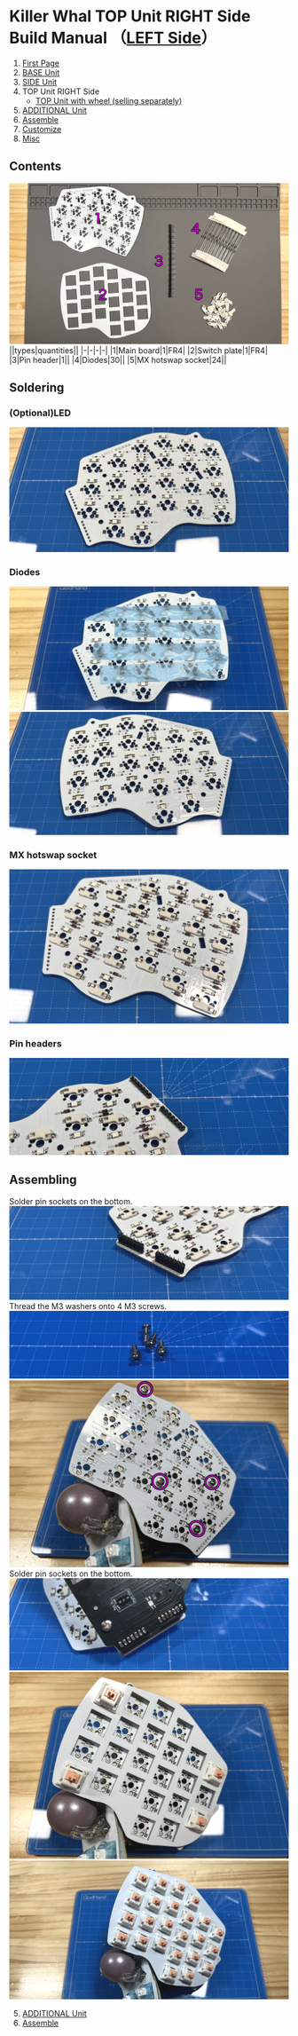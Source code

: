 # Killer Whal TOP Unit RIGHT Side Build Manual （[LEFT Side](../leftside/4_TOP.md)）

1. [First Page](../README_EN.md)
2. [BASE Unit](../rightside/2_BASE.md)
3. [SIDE Unit](../rightside/3_SIDE_TRACKBALL.md)
4. TOP Unit RIGHT Side
   - [TOP Unit with wheel (selling separately)](../rightside/4_TOP_WHEEL.md)
5. [ADDITIONAL Unit](../rightside/5_ADD.md)
6. [Assemble](../rightside/6_ASSEMBLE.md)
7. [Customize](../rightside/7_CUSTOM.md)
8. [Misc](../rightside/8_MISC.md)

## Contents
![](../img/top/IMG_5610.jpg)    
||types|quantities||
|-|-|-|-|
|1|Main board|1|FR4|
|2|Switch plate|1|FR4|
|3|Pin header|1||
|4|Diodes|30||
|5|MX hotswap socket|24||


## Soldering
### (Optional)LED 
![](../img/top/IMG_5611.jpg)  


### Diodes 
![](../img/top/IMG_6175.jpg)  
![](../img/top/IMG_5616.jpg)  

### MX hotswap socket
![](../img/top/IMG_5619.jpg)  

### Pin headers
![](../img/top/IMG_5625.jpg)  

## Assembling

Solder pin sockets on the bottom.
![](../img/top/IMG_5634.jpg)  
Thread the M3 washers onto 4 M3 screws. 
![](../img/top/IMG_5631.jpg)  
![](../img/top/IMG_5639.jpg)  
Solder pin sockets on the bottom.
![](../img/top/IMG_5641.jpg)  
![](../img/top/IMG_5645.jpg)  
![](../img/top/IMG_5889.jpg)  



5. [ADDITIONAL Unit](../rightside/5_ADD.md)
6. [Assemble](../rightside/6_ASSEMBLE.md)

